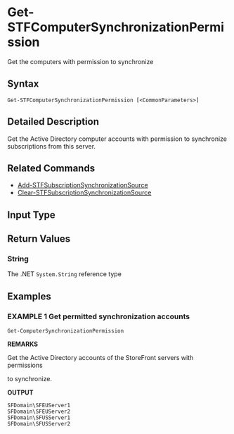 ﻿# Get-STFComputerSynchronizationPermission

Get the computers with permission to synchronize

## Syntax

```
Get-STFComputerSynchronizationPermission [<CommonParameters>]
```

## Detailed Description

Get the Active Directory computer accounts with permission to synchronize subscriptions from this server.

## Related Commands

* [Add-STFSubscriptionSynchronizationSource](Add-STFSubscriptionSynchronizationSource.md)
* [Clear-STFSubscriptionSynchronizationSource](Clear-STFSubscriptionSynchronizationSource.md)

## Input Type

### 



## Return Values

### String

The .NET `System.String` reference type

## Examples

### EXAMPLE 1 Get permitted synchronization accounts

```
Get-ComputerSynchronizationPermission
```

**REMARKS**

Get the Active Directory accounts of the StoreFront servers with permissions 

to synchronize.

**OUTPUT**

```
SFDomain\SFEUServer1
SFDomain\SFEUServer2
SFDomain\SFUSServer1
SFDomain\SFUSServer2
```
